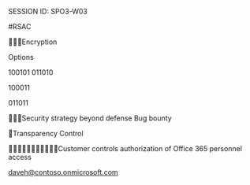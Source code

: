 SESSION ID: SPO3-W03

#RSAC

Encryption

Options

100101 011010

100011

011011

Security strategy beyond defense
Bug bounty

Transparency Control

Customer controls authorization of Office 365 personnel access

daveh@contoso.onmicrosoft.com


